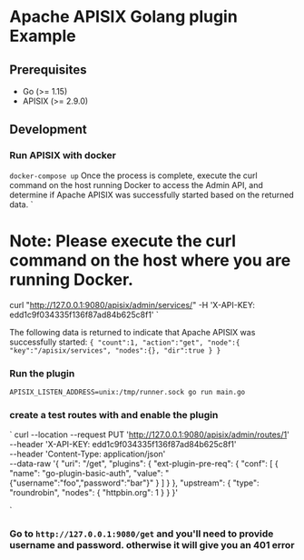 # Apache APISIX Golang plugin Example

## Prerequisites
- Go (>= 1.15)
- APISIX (>= 2.9.0)


## Development

### Run APISIX with docker
`
docker-compose up
`
Once the process is complete, execute the curl command on the host running Docker to access the Admin API, and determine if Apache APISIX was successfully started based on the returned data.
`
# Note: Please execute the curl command on the host where you are running Docker.
curl "http://127.0.0.1:9080/apisix/admin/services/" -H 'X-API-KEY: edd1c9f034335f136f87ad84b625c8f1'
`

The following data is returned to indicate that Apache APISIX was successfully started:
`
{
  "count":1,
  "action":"get",
  "node":{
    "key":"/apisix/services",
    "nodes":{},
    "dir":true
  }
}
`

### Run the plugin
` APISIX_LISTEN_ADDRESS=unix:/tmp/runner.sock go run main.go `



### create a test routes with and enable the plugin

`
curl --location --request PUT 'http://127.0.0.1:9080/apisix/admin/routes/1' \
--header 'X-API-KEY: edd1c9f034335f136f87ad84b625c8f1' \
--header 'Content-Type: application/json' \
--data-raw '{
    "uri": "/get",
    "plugins": {
        "ext-plugin-pre-req": {
            "conf": [
                {
                    "name": "go-plugin-basic-auth",
                    "value": "{\"username\":\"foo\",\"password\":\"bar\"}"
                }
            ]
        }
    },
    "upstream": {
        "type": "roundrobin",
        "nodes": {
            "httpbin.org": 1
        }
    }
}'


`

### Go to `http://127.0.0.1:9080/get` and you'll need to provide username and password. otherwise it will give you an 401 error

